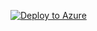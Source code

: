 [![Deploy to Azure](https://aka.ms/deploytoazurebutton)](https://portal.azure.com/#create/Microsoft.Template/uri/https://github.com/MicrosoftAzureAaron/NET_TrainingLabs/blob/01b7592c8f1dd488381031145d5700d29146cad9/Hub%20VNET.json)